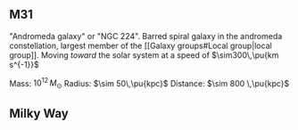 ## M31
"Andromeda galaxy" or "NGC 224". Barred spiral galaxy in the andromeda constellation, largest member of the [[Galaxy groups#Local group|local group]]. Moving *toward* the solar system at a speed of $\sim300\,\pu{km s^{-1}}$

Mass: $10^{12}\,M_\odot$
Radius: $\sim 50\,\pu{kpc}$
Distance: $\sim 800 \,\pu{kpc}$


## Milky Way
